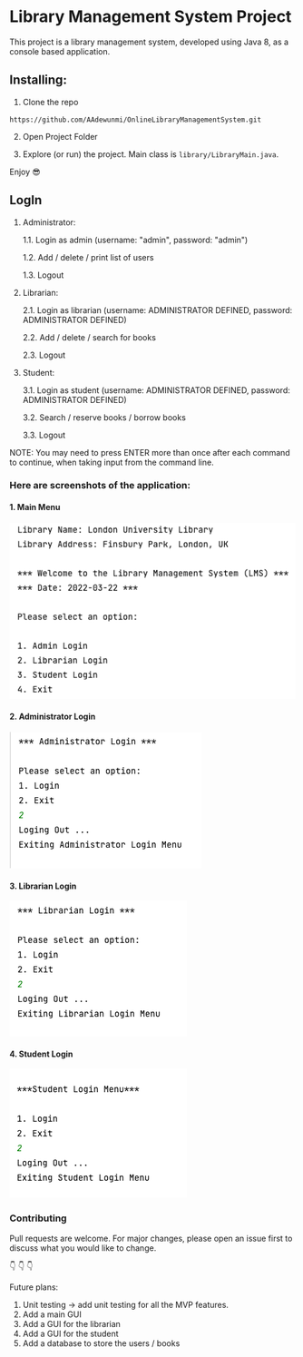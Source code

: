 # Library Management System Project

This project is a library management system, developed using Java 8,
as a console based application.

## Installing:

1. Clone the repo

```
https://github.com/AAdewunmi/OnlineLibraryManagementSystem.git
```

2. Open Project Folder


3. Explore (or run) the project. Main class is `library/LibraryMain.java`.

Enjoy 😎

## LogIn

1. Administrator:

    1.1. Login as admin (username: "admin", password: "admin")
    
    1.2. Add / delete / print list of users

    1.3. Logout
    
2. Librarian:

    2.1. Login as librarian (username: ADMINISTRATOR DEFINED, password: ADMINISTRATOR DEFINED)

    2.2. Add / delete / search for books
   
    2.3. Logout
    
3. Student:

    3.1. Login as student (username: ADMINISTRATOR DEFINED, password: ADMINISTRATOR DEFINED)
    
    3.2. Search / reserve books / borrow books
    
    3.3. Logout

NOTE: You may need to press ENTER more than once after each command to continue,
when taking input from the command line. 

### Here are screenshots of the application:
#### 1. Main Menu 

![Image description](src/screenshots/Main_Screenshot.png)


#### 2. Administrator Login

![Image description](src/screenshots/Admin_Screenshot.png)


#### 3. Librarian Login

![Image description](src/screenshots/Librarian_Screenshot.png)


#### 4. Student Login

![Image description](src/screenshots/Student_Screenshot.png)


### Contributing
Pull requests are welcome. For major changes, please open an issue first to discuss what you would like to change.

👇 👇 👇

Future plans:

1. Unit testing -> add unit testing for all the MVP features.
2. Add a main GUI
3. Add a GUI for the librarian
4. Add a GUI for the student
5. Add a database to store the users / books
